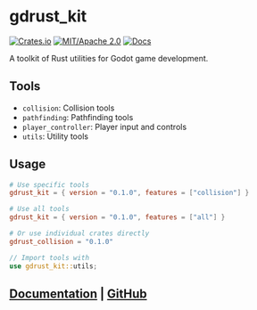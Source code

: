 # gdrust_kit

[![Crates.io](https://img.shields.io/crates/v/gdrust_kit)](https://crates.io/crates/gdrust_kit)
[![MIT/Apache 2.0](https://img.shields.io/badge/license-MIT-blue.svg)](LICENSE)
[![Docs](https://docs.rs/gdrust_kit/badge.svg)](https://docs.rs/gdrust_kit)

A toolkit of Rust utilities for Godot game development.

## Tools

- `collision`: Collision tools
- `pathfinding`: Pathfinding tools
- `player_controller`: Player input and controls
- `utils`: Utility tools

## Usage

```toml
# Use specific tools
gdrust_kit = { version = "0.1.0", features = ["collision"] }

# Use all tools
gdrust_kit = { version = "0.1.0", features = ["all"] }

# Or use individual crates directly
gdrust_collision = "0.1.0"
```

```rust
// Import tools with
use gdrust_kit::utils;
```

## [Documentation](https://docs.rs/gdrust_kit) | [GitHub](https://github.com/robotnik-dev/gdrust_kit)